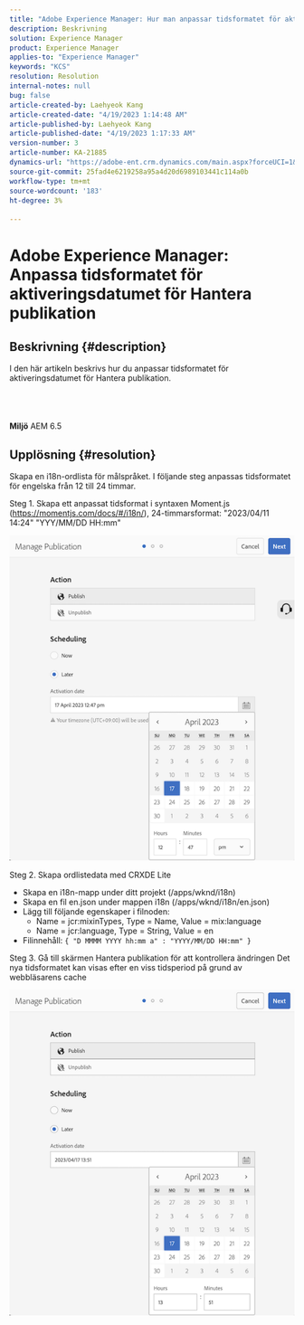 ```yaml
---
title: "Adobe Experience Manager: Hur man anpassar tidsformatet för aktiveringsdatumet för Hantera publikation"
description: Beskrivning
solution: Experience Manager
product: Experience Manager
applies-to: "Experience Manager"
keywords: "KCS"
resolution: Resolution
internal-notes: null
bug: false
article-created-by: Laehyeok Kang
article-created-date: "4/19/2023 1:14:48 AM"
article-published-by: Laehyeok Kang
article-published-date: "4/19/2023 1:17:33 AM"
version-number: 3
article-number: KA-21885
dynamics-url: "https://adobe-ent.crm.dynamics.com/main.aspx?forceUCI=1&pagetype=entityrecord&etn=knowledgearticle&id=914ea18f-4fde-ed11-a7c7-6045bd006268"
source-git-commit: 25fad4e6219258a95a4d20d6989103441c114a0b
workflow-type: tm+mt
source-wordcount: '183'
ht-degree: 3%

---
```


# Adobe Experience Manager: Anpassa tidsformatet för aktiveringsdatumet för Hantera publikation

## Beskrivning {#description}

I den här artikeln beskrivs hur du anpassar tidsformatet för aktiveringsdatumet för Hantera publikation.<br><br> <br><br><br>
<b>Miljö</b>
AEM 6.5


## Upplösning {#resolution}


Skapa en i18n-ordlista för målspråket. I följande steg anpassas tidsformatet för engelska från 12 till 24 timmar.

Steg 1. Skapa ett anpassat tidsformat i syntaxen Moment.js (https://momentjs.com/docs/#/i18n/), 24-timmarsformat: &quot;2023/04/11 14:24&quot; &quot;YYY/MM/DD HH:mm&quot;

![](assets/99ac54d5-4fde-ed11-a7c7-6045bd006268.png)

Steg 2. Skapa ordlistedata med CRXDE Lite

- Skapa en i18n-mapp under ditt projekt (/apps/wknd/i18n)
- Skapa en fil en.json under mappen i18n (/apps/wknd/i18n/en.json)
- Lägg till följande egenskaper i filnoden:
   - Name = jcr:mixinTypes, Type = Name, Value = mix:language
   - Name = jcr:language, Type = String, Value = en
- Filinnehåll: `{ "D MMMM YYYY hh:mm a" : "YYYY/MM/DD HH:mm" }`


Steg 3. Gå till skärmen Hantera publikation för att kontrollera ändringen Det nya tidsformatet kan visas efter en viss tidsperiod på grund av webbläsarens cache

![](assets/b6bd55e7-4fde-ed11-a7c7-6045bd006268.png)
